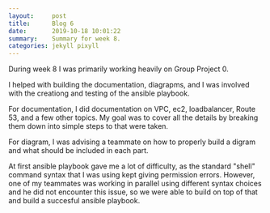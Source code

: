 ```yaml
---
layout:     post
title:      Blog 6
date:       2019-10-18 10:01:22
summary:    Summary for week 8.
categories: jekyll pixyll
---
```

During week 8 I was primarily working heavily on Group Project 0.

I helped with building the documentation, diagrapms, and I was involved with the creationg and testing of the ansible playbook.

For documentation, I did documentation on VPC, ec2, loadbalancer, Route 53, and a few other topics.
My goal was to cover all the details by breaking them down into simple steps to that were taken.

For diagram, I was advising a teammate on how to properly build a digram and what should be included in each part.

At first ansible playbook gave me a lot of difficulty, as the standard "shell" command syntax that I was using kept giving permission errors.
However, one of my teammates was working in parallel using different syntax choices and he did not encounter this issue, so we were able to build on top of that and build a succesful ansible playbook.



